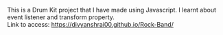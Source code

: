 This is a Drum Kit project that I have made using Javascript. I learnt about event listener and transform property. <br />
Link to access: https://divyanshrai00.github.io/Rock-Band/
